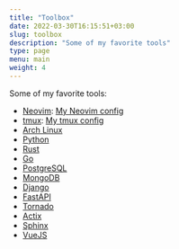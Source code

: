 ```yaml
---
title: "Toolbox"
date: 2022-03-30T16:15:51+03:00
slug: toolbox
description: "Some of my favorite tools"
type: page
menu: main
weight: 4
---
```


Some of my favorite tools:

* [Neovim](https://neovim.io/): [My Neovim config](https://github.com/MeirKriheli/dotneovim)
* [tmux](https://github.com/tmux/tmux/wiki): [My tmux config](https://github.com/MeirKriheli/dotfiles/tree/master/tmux)
* [Arch Linux](https://www.archlinux.org/)
* [Python](http://www.python.org/)
* [Rust](https://www.rust-lang.org/)
* [Go](http://golang.org/)
* [PostgreSQL](http://www.postgresql.org/)
* [MongoDB](http://www.mongodb.org/)
* [Django](https://www.djangoproject.com/)
* [FastAPI](https://fastapi.tiangolo.com/)
* [Tornado](http://www.tornadoweb.org/)
* [Actix](https://actix.rs/)
* [Sphinx](http://sphinx-doc.org/)
* [VueJS](https://vuejs.org/)
